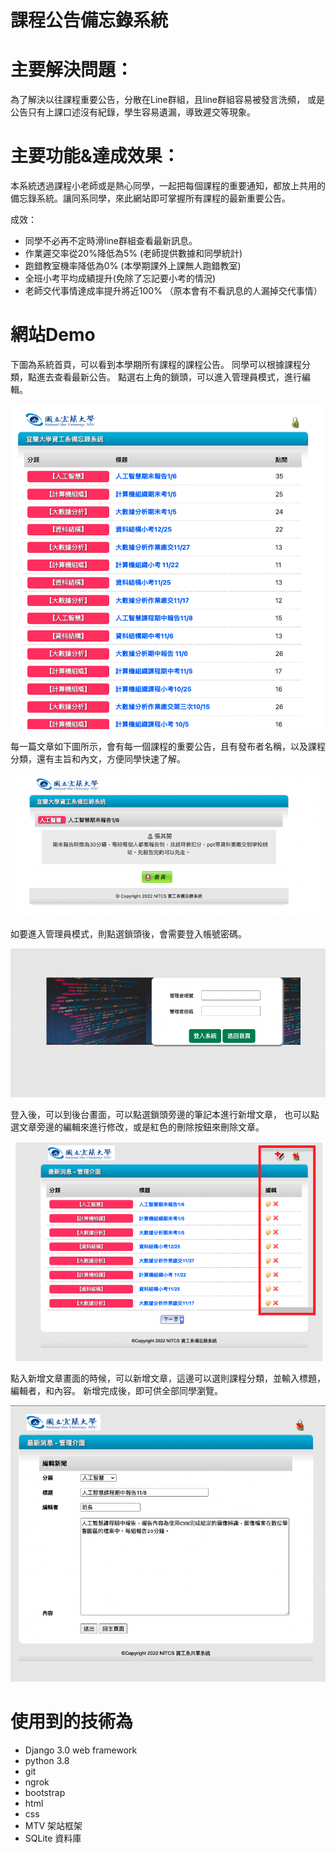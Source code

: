 # 課程公告備忘錄系統

# 主要解決問題： 
為了解決以往課程重要公告，分散在Line群組，且line群組容易被發言洗頻，
或是公告只有上課口述沒有紀錄，學生容易遺漏，導致遲交等現象。

# 主要功能&達成效果：
本系統透過課程小老師或是熱心同學，一起把每個課程的重要通知，都放上共用的備忘錄系統。讓同系同學，來此網站即可掌握所有課程的最新重要公告。

成效：
* 同學不必再不定時滑line群組查看最新訊息。 
* 作業遲交率從20%降低為5% (老師提供數據和同學統計)
* 跑錯教室機率降低為0% (本學期課外上課無人跑錯教室)
* 全班小考平均成績提升(免除了忘記要小考的情況)
* 老師交代事情達成率提升將近100% （原本會有不看訊息的人漏掉交代事情）






# 網站Demo 
下圖為系統首頁，可以看到本學期所有課程的課程公告。 
同學可以根據課程分類，點進去查看最新公告。
點選右上角的鎖頭，可以進入管理員模式，進行編輯。

![](https://github.com/maxchen0102/Collaborative-Writing-System/blob/a3718ea9f7172cae6d93feae233b2cc90e7288c1/1.png)

每一篇文章如下圖所示，會有每一個課程的重要公告，且有發布者名稱，以及課程分類，還有主旨和內文，方便同學快速了解。


![](https://github.com/maxchen0102/Collaborative-Writing-System/blob/a3718ea9f7172cae6d93feae233b2cc90e7288c1/2.png)



如要進入管理員模式，則點選鎖頭後，會需要登入帳號密碼。

![](https://github.com/maxchen0102/Collaborative-Writing-System/blob/a3718ea9f7172cae6d93feae233b2cc90e7288c1/3.png)

登入後，可以到後台畫面，可以點選鎖頭旁邊的筆記本進行新增文章，
也可以點選文章旁邊的編輯來進行修改，或是紅色的刪除按鈕來刪除文章。


![](https://github.com/maxchen0102/Collaborative-Writing-System/blob/a3718ea9f7172cae6d93feae233b2cc90e7288c1/4.png)




點入新增文章畫面的時候，可以新增文章，這邊可以選則課程分類，並輸入標題，編輯者，和內容。
新增完成後，即可供全部同學瀏覽。

![](https://github.com/maxchen0102/Collaborative-Writing-System/blob/a3718ea9f7172cae6d93feae233b2cc90e7288c1/5.png)


# 使用到的技術為 
* Django 3.0 web framework
* python 3.8 
* git 
* ngrok 
* bootstrap 
* html
* css 
* MTV 架站框架 
* SQLite 資料庫
